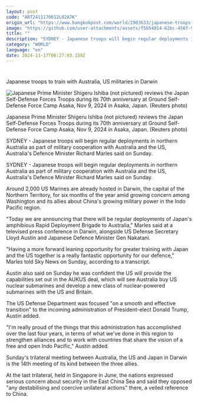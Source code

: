 ```yaml
---
layout: post
code: "ART2411170612LO2A7K"
origin_url: "https://www.bangkokpost.com/world/2903633/japanese-troops-to-train-with-australia-us-militaries-in-darwin"
image: "https://github.com/user-attachments/assets/f5b54014-62bc-456f-92c8-cf549011f6e3"
title: ""
description: "SYDNEY - Japanese troops will begin regular deployments in northern Australia as part of military cooperation with Australia and the US, Australia"
category: "WORLD"
language: "en"
date: 2024-11-17T06:27:03.159Z
---
```


# 

Japanese troops to train with Australia, US militaries in Darwin

![Japanese Prime Minister Shigeru Ishiba (not pictured) reviews the Japan Self-Defense Forces Troops during its 70th anniversary at Ground Self-Defense Force Camp Asaka, Nov 9, 2024 in Asaka, Japan. (Reuters photo)](https://github.com/user-attachments/assets/01ac3a28-914d-4ee9-94e7-b6a3e0145a1a)

Japanese Prime Minister Shigeru Ishiba (not pictured) reviews the Japan Self-Defense Forces Troops during its 70th anniversary at Ground Self-Defense Force Camp Asaka, Nov 9, 2024 in Asaka, Japan. (Reuters photo)

SYDNEY - Japanese troops will begin regular deployments in northern Australia as part of military cooperation with Australia and the US, Australia's Defence Minister Richard Marles said on Sunday.

SYDNEY - Japanese troops will begin regular deployments in northern Australia as part of military cooperation with Australia and the US, Australia's Defence Minister Richard Marles said on Sunday.

Around 2,000 US Marines are already hosted in Darwin, the capital of the Northern Territory, for six months of the year amid growing concern among Washington and its allies about China's growing military power in the Indo Pacific region.

"Today we are announcing that there will be regular deployments of Japan's amphibious Rapid Deployment Brigade to Australia," Marles said at a televised press conference in Darwin, alongside US Defense Secretary Lloyd Austin and Japanese Defence Minister Gen Nakatani.

"Having a more forward leaning opportunity for greater training with Japan and the US together is a really fantastic opportunity for our defence," Marles told Sky News on Sunday, according to a transcript.

Austin also said on Sunday he was confident the US will provide the capabilities set out in the AUKUS deal, which will see Australia buy US nuclear submarines and develop a new class of nuclear-powered submarines with the US and Britain.

The US Defense Department was focused "on a smooth and effective transition" to the incoming administration of President-elect Donald Trump, Austin added.

"I'm really proud of the things that this administration has accomplished over the last four years, in terms of what we've done in this region to strengthen alliances and to work with countries that share the vision of a free and open Indo Pacific," Austin added.

Sunday's trilateral meeting between Australia, the US and Japan in Darwin is the 14th meeting of its kind between the three allies.

At the last trilateral, held in Singapore in June, the nations expressed serious concern about security in the East China Sea and said they opposed "any destabilising and coercive unilateral actions" there, a veiled reference to China.